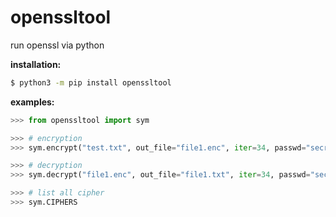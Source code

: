 # openssltool

run openssl via python

**installation:**
```bash
$ python3 -m pip install openssltool

```

**examples:**
```python
>>> from openssltool import sym

>>> # encryption
>>> sym.encrypt("test.txt", out_file="file1.enc", iter=34, passwd="secret", cipher="bf")

>>> # decryption
>>> sym.decrypt("file1.enc", out_file="file1.txt", iter=34, passwd="secret", cipher="bf")

>>> # list all cipher
>>> sym.CIPHERS

```
